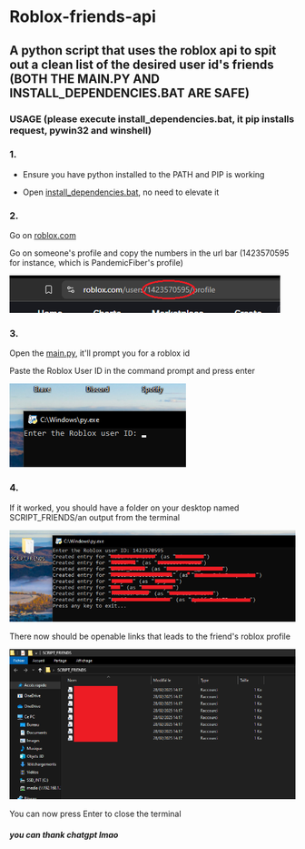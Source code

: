 # Roblox-friends-api
## A python script that uses the roblox api to spit out a clean list of the desired user id's friends (BOTH THE MAIN.PY AND INSTALL_DEPENDENCIES.BAT ARE SAFE)

### USAGE (please execute install_dependencies.bat, it pip installs request, pywin32 and winshell)

### 1.

- Ensure you have python installed to the PATH and PIP is working

- Open [install_dependencies.bat](https://github.com/PandoffYT/Roblox-friends-api/blob/main/install_dependencies.bat), no need to elevate it

### 2.

Go on [roblox.com](https://roblox.com)

Go on someone's profile and copy the numbers in the url bar (1423570595 for instance, which is PandemicFiber's profile)

![Copy the numbers in the url](./images/url.png)

### 3.

Open the [main.py](https://github.com/PandoffYT/Roblox-friends-api/blob/main/main.py), it'll prompt you for a roblox id

Paste the Roblox User ID in the command prompt and press enter
    
![Prompt for ID](./images/promptforid.png)

### 4.

If it worked, you should have a folder on your desktop named SCRIPT_FRIENDS/an output from the terminal

![Output from the terminal](./images/output.png)

There now should be openable links that leads to the friend's roblox profile

![The folder should look like that](./images/folder.png)

You can now press Enter to close the terminal
    



##### you can thank chatgpt lmao
